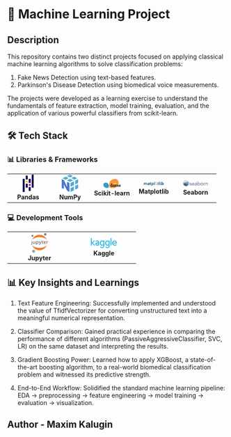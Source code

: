 # 🤖 Machine Learning Project

## Description

This repository contains two distinct projects focused 
on applying classical machine learning algorithms to 
solve classification problems:
1) Fake News Detection using text-based features.
2) Parkinson's Disease Detection using biomedical voice measurements.

The projects were developed as a learning exercise to 
understand the fundamentals of feature extraction, 
model training, evaluation, and the application 
of various powerful classifiers from scikit-learn.

## 🛠️ Tech Stack

### 📊 Libraries & Frameworks
<table>
<tr>
<td align="center" width="20%">
<img src="images/pandas_icon.svg" width="40"/><br>
<b>Pandas</b>
</td>
<td align="center" width="20%">
<img src="images/numpy_icon.svg" width="40"/><br>
<b>NumPy</b>
</td>
<td align="center" width="20%">
<img src="images/sckit_icon.svg" width="40"/><br>
<b>Scikit-learn</b>
</td>
<td align="center" width="20%">
<img src="images/plt_icon.svg" width="50"/><br>
<b>Matplotlib</b>
</td>
<td align="center" width="20%">
<img src="images/sns_icon.svg" width="60"/><br>
<b>Seaborn</b>
</td>
</tr>
</table>

### 💻 Development Tools
<table>
<tr>
<td align="center" width="25%">
<img src="images/jup_icon.svg" width="40"/><br>
<b>Jupyter</b>
</td>
<td align="center" width="25%">
<img src="images/kaggle_icon.png" width="60"/><br>
<b>Kaggle</b>
</td>
</tr>
</table>

## 📊 Key Insights and Learnings

1) Text Feature Engineering: Successfully implemented 
and understood the value of TfidfVectorizer for 
converting unstructured text into a meaningful 
numerical representation.

2) Classifier Comparison: Gained practical experience 
in comparing the performance of different algorithms 
(PassiveAggressiveClassifier, SVC, LR) on the same 
dataset and interpreting the results.

3) Gradient Boosting Power: Learned how to apply 
XGBoost, a state-of-the-art boosting algorithm, to a 
real-world biomedical classification problem and 
witnessed its predictive strength.

4) End-to-End Workflow: Solidified the standard 
machine learning pipeline: EDA -> 
preprocessing -> feature engineering -> model training 
-> evaluation -> visualization.

## Author - Maxim Kalugin